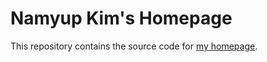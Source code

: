 # Namyup Kim's Homepage

This repository contains the source code for [my homepage](https://namyup.github.io).